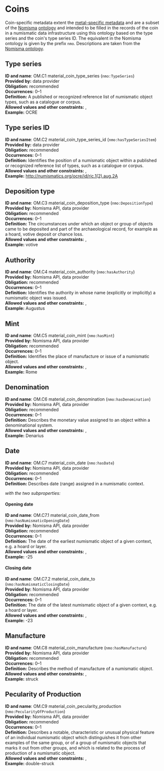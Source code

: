 # Coins

Coin-specific metadata extent the [metal-specific metadata](metadata_metal.md) and are a subset of the [Nomisma](https://nomisma.org/) [ontology](https://nomisma.org/ontology) and intended to be filled in the records of the coin in a numismatic data infrastructure using this ontology based on the type series and the coin's type series ID. The equivalent in the Nomisma ontology is given by the prefix `nmo`. Descriptions are taken from the [Nomisma ontology](https://nomisma.org/ontology). 

## Type series
**ID and name**: OM.C1 material_coin_type_series (`nmo:TypeSeries`)  
**Provided by:** data provider  
**Obligation:** recommended  
**Occurrences:** 0–1  
**Definition:** A published or recognized reference list of numismatic object types, such as a catalogue or corpus.  
**Allowed values and other constraints:** ,   
**Example:** OCRE  

## Type series ID
**ID and name**: OM.C2 material_coin_type_series_id (`nmo:hasTypeSeriesItem`)  
**Provided by:** data provider  
**Obligation:** recommended  
**Occurrences:** 0–1  
**Definition:** Identifies the position of a numismatic object within a published or recognized reference list of types, such as a catalogue or corpus.  
**Allowed values and other constraints:** ,   
**Example:** http://numismatics.org/ocre/id/ric.1(2).aug.2A  

## Deposition type 
**ID and name**: OM.C3 material_coin_deposition_type (`nmo:DepositionType`)  
**Provided by:** Nomisma API, data provider  
**Obligation:** recommended  
**Occurrences:** 0–1  
**Definition:** The circumstances under which an object or group of objects came to be deposited and part of the archaeological record, for example as a hoard, votive deposit or chance loss.  
**Allowed values and other constraints:** ,   
**Example:** votive  

## Authority 
**ID and name**: OM.C4 material_coin_authority (`nmo:hasAuthority`)  
**Provided by:** Nomisma API, data provider  
**Obligation:** recommended  
**Occurrences:** 0–1  
**Definition:** Identifies the authority in whose name (explicitly or implicitly) a numismatic object was issued.  
**Allowed values and other constraints:** ,   
**Example:** Augustus  

## Mint 
**ID and name**: OM.C5 material_coin_mint (`nmo:hasMint`)  
**Provided by:** Nomisma API, data provider  
**Obligation:** recommended  
**Occurrences:** 0–1  
**Definition:** Identifies the place of manufacture or issue of a numismatic object.  
**Allowed values and other constraints:** ,   
**Example:** Rome  

## Denomination 
**ID and name**: OM.C6 material_coin_denomination (`nmo:hasDenomination`)  
**Provided by:** Nomisma API, data provider  
**Obligation:** recommended  
**Occurrences:** 0–1  
**Definition:** Describes the monetary value assigned to an object within a denominational system.  
**Allowed values and other constraints:** ,   
**Example:** Denarius  

## Date 
**ID and name**: OM.C7 material_coin_date (`nmo:hasDate`)  
**Provided by:** Nomisma API, data provider  
**Obligation:** recommended  
**Occurrences:** 0–1  
**Definition:** Describes date (range) assigned in a numismatic context.  

*with the two subproperties:*  

#### Opening date 
**ID and name**: OM.C7.1 material_coin_date_from (`nmo:hasNumismaticOpeningDate`)  
**Provided by:** Nomisma API, data provider  
**Obligation:** recommended  
**Occurrences:** 0–1  
**Definition:** The date of the earliest numismatic object of a given context, e.g. a hoard or layer.  
**Allowed values and other constraints:** ,   
**Example:** -25  

#### Closing date 
**ID and name**: OM.C7.2 material_coin_date_to (`nmo:hasNumismaticClosingDate`)  
**Provided by:** Nomisma API, data provider  
**Obligation:** recommended  
**Occurrences:** 0–1  
**Definition:** The date of the latest numismatic object of a given context, e.g. a hoard or layer.  
**Allowed values and other constraints:** ,   
**Example:** -23  

## Manufacture 
**ID and name**: OM.C8 material_coin_manufacture (`nmo:hasManufacture`)  
**Provided by:** Nomisma API, data provider  
**Obligation:** recommended  
**Occurrences:** 0–1  
**Definition:** Describes the method of manufacture of a numismatic object.  
**Allowed values and other constraints:** ,   
**Example:** struck  

## Pecularity of Production 
**ID and name**: OM.C9 material_coin_pecularity_production (`nmo:PecularityOfProduction`)  
**Provided by:** Nomisma API, data provider  
**Obligation:** recommended  
**Occurrences:** 0–1  
**Definition:** Describes a notable, characteristic or unusual physical feature of an individual numismatic object which distinguishes it from other examples of the same group, or of a group of numismatic objects that marks it out from other groups, and which is related to the process of production of a numismatic object.  
**Allowed values and other constraints:** ,   
**Example:** double-struck  
